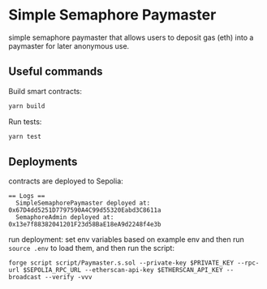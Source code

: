 # Simple Semaphore Paymaster

simple semaphore paymaster that allows users to deposit gas (eth) into a paymaster for later anonymous use.

## Useful commands

Build smart contracts:

```bash
yarn build
```

Run tests:

```bash
yarn test
```

## Deployments

contracts are deployed to Sepolia:

```
== Logs ==
  SimpleSemaphorePaymaster deployed at: 0x67D4dd5251D7797590A4C99d55320Eabd3C8611a
  SemaphoreAdmin deployed at: 0x13e7f88382041201F23d58BaE18eA9d2248f4e3b
```

run deployment:
set env variables based on example env and then run `source .env` to load them, and then run the script:

`forge script script/Paymaster.s.sol --private-key $PRIVATE_KEY --rpc-url $SEPOLIA_RPC_URL --etherscan-api-key $ETHERSCAN_API_KEY --broadcast --verify -vvv`
